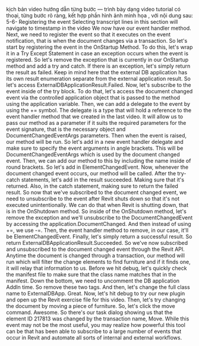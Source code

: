 kịch bản video hướng dẫn từng bước — trình bày dạng video tutorial có thoại, từng bước rõ ràng, kết hợp phần hình ảnh minh họa , với nội dung sau: 
5-6-
Registering the event
Selecting transcript lines in this section will navigate to timestamp in the video
We now have our event handler method. Next, we need to register the event so that it executes on the event notification, that is when the document changes via a transaction. So let's start by registering the event in the OnStartup Method. To do this, let's wrap it in a Try Except Statement in case an exception occurs when the event is registered. So let's remove the exception that is currently in our OnStartup method and add a try and catch. If there is an exception, let's simply return the result as failed. Keep in mind here that the external DB application has its own result enumeration separate from the external application result. So let's access ExternalDBApplicationResult.Failed. Now, let's subscribe to the event inside of the try block. To do that, let's access the document changed event via the controlled application object that is passed to the method using the application variable. Then, we can add a delegate to the event by using the += symbol. The delegate is a type that will hold a reference to the event handler method that we created in the last video. It will allow us to pass our method as a parameter if it suits the required parameters for the event signature, that is the necessary object and DocumentChangedEventArgs parameters. Then when the event is raised, our method will be run. So let's add in a new event handler delegate and make sure to specify the event arguments in angle brackets. This will be DocumentChangedEventArgs which is used by the document changed event. Then, we can add our method to this by including the name inside of round brackets. So let's add in ElementChangedEvent. Now, whenever the document changed event occurs, our method will be called. After the try-catch statements, let's add in the result succeeded. Making sure that it's returned. Also, in the catch statement, making sure to return the failed result. So now that we've subscribed to the document changed event, we need to unsubscribe to the event after Revit shuts down so that it's not executed unintentionally. We can do that when Revit is shutting down, that is in the OnShutdown method. So inside of the OnShutdown method, let's remove the exception and we'll unsubscribe to the DocumentChangedEvent by accessing the application.DocumentChanged. And then instead of using +=, we use -=. Then, the event handler method to remove, in our case, it'll be ElementChangedEvent. Finally, let's simply return a successful result. So return ExternalDBApplicationResult.Succeeded. So we've now subscribed and unsubscribed to the document changed event through the Revit API. Anytime the document is changed through a transaction, our method will run which will filter the change elements to find furniture and if it finds one, it will relay that information to us. Before we hit debug, let's quickly check the manifest file to make sure that the class name matches that in the manifest. Down the bottom, we need to uncomment the DB application AddIn time. So remove these two tags. And then, let's change the full class name to ExternalDBApp. Great. Now, let's hit debug to try our new plugin and open up the Revit exercise file for this video. Then, let's try changing the document by moving a piece of furniture. So, let's click the move command. Awesome. So there's our task dialog showing us that the element ID 217813 was changed by the transaction name, Move. While this event may not be the most useful, you may realize how powerful this tool can be that has been able to subscribe to a large number of events that occur in Revit and automate all sorts of internal and external workflows.